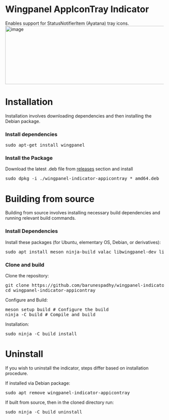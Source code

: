# Wingpanel AppIconTray Indicator

Enables support for StatusNotifierItem (Ayatana) tray icons.
<img width="541" height="185" alt="image" src="https://github.com/user-attachments/assets/849ab7d8-29da-4870-ac17-7144be687aa2" />


# Installation

Installation involves downloading dependencies and then installing the Debian package.

### Install dependencies
<pre>sudo apt-get install wingpanel</pre>

### Install the Package
Download the latest .deb file from [releases](https://github.com/barunespadhy/wingpanel-indicator-appicontray/releases/tag/Latest) section and install
<pre>sudo dpkg -i ./wingpanel-indicator-appicontray_*_amd64.deb</pre>

# Building from source

Building from source involves installing necessary build dependencies and running relevant build commands.

### Install Dependencies

Install these packages (for Ubuntu, elementary OS, Debian, or derivatives):

<pre>sudo apt install meson ninja-build valac libwingpanel-dev libgranite-dev libglib2.0-dev libgtk-3-dev libgee-0.8-dev libdbusmenu-gtk3-dev pkg-config gir1.2-gtk-3.0</pre>

### Clone and build

Clone the repository:
<pre>
git clone https://github.com/barunespadhy/wingpanel-indicator-appicontray.git
cd wingpanel-indicator-appicontray
</pre>

Configure and Build:
<pre>
meson setup build # Configure the build
ninja -C build # Compile and build
</pre>

Installation:
<pre>sudo ninja -C build install</pre>


# Uninstall

If you wish to uninstall the indicator, steps differ based on installation procedure.

If installed via Debian package:
<pre>sudo apt remove wingpanel-indicator-appicontray</pre>

If built from source, then in the cloned directory run:
<pre>sudo ninja -C build uninstall</pre>

